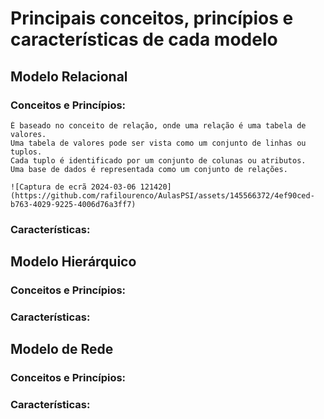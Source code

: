 # Principais conceitos, princípios e características de cada modelo

## Modelo Relacional

### Conceitos e Princípios:

    É baseado no conceito de relação, onde uma relação é uma tabela de valores.
    Uma tabela de valores pode ser vista como um conjunto de linhas ou tuplos.
    Cada tuplo é identificado por um conjunto de colunas ou atributos.
    Uma base de dados é representada como um conjunto de relações.
    
    ![Captura de ecrã 2024-03-06 121420](https://github.com/rafilourenco/AulasPSI/assets/145566372/4ef90ced-b763-4029-9225-4006d76a3ff7)


### Características:

## Modelo Hierárquico

### Conceitos e Princípios:

### Características:

## Modelo de Rede

### Conceitos e Princípios:

### Características:


